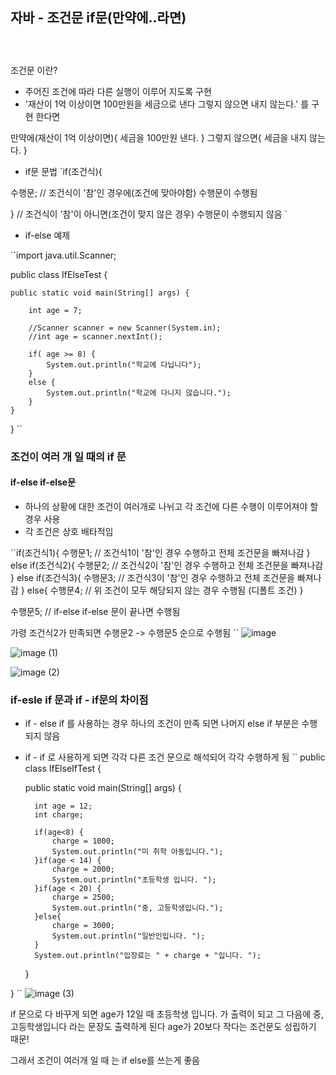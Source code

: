 ## 자바 - 조건문 if문(만약에..라면)

### ﻿
조건문 이란?

- 주어진 조건에 따라 다른 실행이 이루어 지도록 구현
- '재산이 1억 이상이면 100만원을 세금으로 낸다 그렇지 않으면 내지 않는다.' 를 구현 한다면

만약에(재산이 1억 이상이면){
세금을 100만원 낸다.
}
그렇지 않으면{
세금을 내지 않는다.
}

- if문 문법
`if(조건식){

수행문; // 조건식이 '참'인 경우에(조건에 맞아야함) 수행문이 수행됨

}      // 조건식이 '참'이 아니면(조건이 맞지 않은 경우) 수행문이 수행되지 않음
`

- if-else 예제

``import java.util.Scanner;

public class IfElseTest {

	public static void main(String[] args) {

		int age = 7;

		//Scanner scanner = new Scanner(System.in);
		//int age = scanner.nextInt();
		
		if( age >= 8) {
			System.out.println("학교에 다닙니다");
		}
		else {
			System.out.println("학교에 다니지 않습니다.");
		}
	}
}
``
### 조건이 여러 개 일 때의 if 문

#### if-else if-else문


- 하나의 상황에 대한 조건이 여러개로 나뉘고 각 조건에 다른 수행이 이루어져야 할 경우 사용
- 각 조건은 상호 배타적임

``if(조건식1){
      수행문1;        // 조건식1이 '참'인 경우 수행하고 전체 조건문을 빠져나감
  }
  else if(조건식2){
      수행문2;        // 조건식2이 '참'인 경우 수행하고 전체 조건문을 빠져나감
  }
  else if(조건식3){
      수행문3;        // 조건식3이 '참'인 경우 수행하고 전체 조건문을 빠져나감
  }
  else{
      수행문4;        // 위 조건이 모두 해당되지 않는 경우 수행됨 (디폴트 조건)
  }

  수행문5;            // if-else if-else 문이 끝나면 수행됨

  가령 조건식2가 만족되면 수행문2 -> 수행문5  순으로 수행됨
  ``
  ![image](https://user-images.githubusercontent.com/105026909/191198904-ccffcaa0-a8ed-4617-b336-3f46f9f76cc4.png)

 ![image (1)](https://user-images.githubusercontent.com/105026909/191198985-872e66a1-4dda-4c3e-8464-24d54936e7e5.png)

 ![image (2)](https://user-images.githubusercontent.com/105026909/191199075-a9b9bf5e-8c49-4a71-93be-8b065bc42c51.png)


### if-esle if 문과 if - if문의 차이점

- if - else if 를 사용하는 경우 하나의 조건이 만족 되면 나머지 else if 부분은 수행되지 않음
- if - if 로 사용하게 되면 각각 다른 조건 문으로 해석되어 각각 수행하게 됨
``
public class IfElseIfTest {

	public static void main(String[] args) {

		int age = 12;
		int charge;

		if(age<8) {
			charge = 1000;
			System.out.println("미 취학 아동입니다.");
		}if(age < 14) {
			charge = 2000;
			System.out.println("초등학생 입니다. ");
		}if(age < 20) {
			charge = 2500;
			System.out.println("중, 고등학생입니다.");
		}else{
			charge = 3000;
			System.out.println("일반인입니다. ");
		}
		System.out.println("입장료는 " + charge + "입니다. ");

	}

}
``
![image (3)](https://user-images.githubusercontent.com/105026909/191199254-a89ec5cc-b426-4573-917a-4881c30e4b44.png)


if 문으로 다 바꾸게 되면 age가 12일 때 초등학생 입니다. 가 출력이 되고 그 다음에 중, 고등학생입니다 라는 문장도 출력하게 된다 age가 20보다 작다는 조건문도 성립하기 때문!

그래서 조건이 여러개 일 때 는 if else를 쓰는게 좋음



